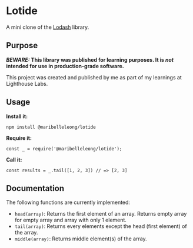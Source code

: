 # Lotide

A mini clone of the [Lodash](https://lodash.com) library.

## Purpose

**_BEWARE:_ This library was published for learning purposes. It is _not_ intended for use in production-grade software.**

This project was created and published by me as part of my learnings at Lighthouse Labs.

## Usage

**Install it:**

`npm install @maribelleleong/lotide`

**Require it:**

`const _ = require('@maribelleleong/lotide');`

**Call it:**

`const results = _.tail([1, 2, 3]) // => [2, 3]`

## Documentation

The following functions are currently implemented:

- `head(array)`: Returns the first element of an array. Returns empty array for empty array and array with only 1 element.
- `tail(array)`: Returns every elements except the head (first element) of the array.
- `middle(array)`: Returns middle element(s) of the array.
